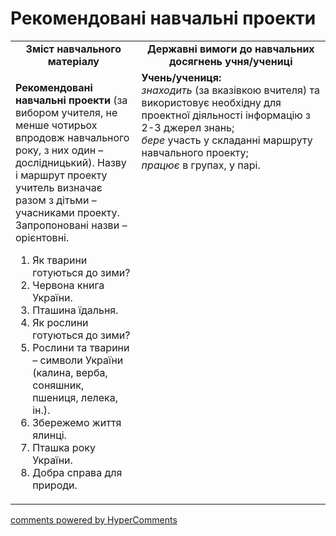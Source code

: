 <div id="hypercomments_widget" class="js-hypercomments-widget invisible"></div>

Рекомендовані навчальні проекти 
=============================================

<table>
  <tr>
    <td width="40%" align="center"><b>Зміст навчального матеріалу<b></td>
    <td width="60%" align="center"><b>Державні вимоги до навчальних досягнень учня/учениці</b></td>
  </tr>
  <tr>
    <td width="40%" style="vertical-align:top !important;">
    <p><b>Рекомендовані навчальні проекти</b> (за вибором учителя, не менше чотирьох впродовж навчального року, з них один – дослідницький). Назву і маршрут проекту учитель визначає разом з дітьми – учасниками проекту. Запропоновані назви – орієнтовні. </p>
    <p>
    <ol>
    <li>Як тварини готуються до зими?</li>
    <li>Червона книга України.</li>
    <li>Пташина їдальня.</li>
    <li>Як рослини готуються до зими?</li>
    <li>Рослини та тварини – символи України (калина, верба, соняшник, пшениця, лелека, ін.).</li>
    <li>Збережемо життя ялинці.</li>
    <li>Пташка року України.</li>
    <li>Добра справа для природи.</li>
    </ol>
    </p>
    </td>
    <td width="60%" style="vertical-align:top !important;">
    <b>Учень/учениця:</b><br>
    <i>знаходить</i> (за вказівкою вчителя) та використовує необхідну для проектної діяльності інформацію з 2-3 джерел знань;<br>
    <i>бере</i> участь у складанні маршруту навчального проекту;<br>
    <i>працює</i> в групах, у парі.
	</td>
  </tr>
</table>

<div class="js-hypercomments-container">
<a href="http://hypercomments.com" class="hc-link" title="comments widget">comments powered by HyperComments</a>
</div>